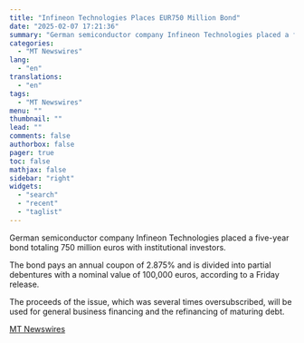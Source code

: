 ```yaml
---
title: "Infineon Technologies Places EUR750 Million Bond"
date: "2025-02-07 17:21:36"
summary: "German semiconductor company Infineon Technologies placed a five-year bond totaling 750 million euros with institutional investors. The bond pays an annual coupon of 2.875% and is divided into partial debentures with a nominal value of 100,000 euros, according to a Friday release. The proceeds of the issue, which was several..."
categories:
  - "MT Newswires"
lang:
  - "en"
translations:
  - "en"
tags:
  - "MT Newswires"
menu: ""
thumbnail: ""
lead: ""
comments: false
authorbox: false
pager: true
toc: false
mathjax: false
sidebar: "right"
widgets:
  - "search"
  - "recent"
  - "taglist"
---
```


German semiconductor company Infineon Technologies placed a five-year bond totaling 750 million euros with institutional investors.

The bond pays an annual coupon of 2.875% and is divided into partial debentures with a nominal value of 100,000 euros, according to a Friday release.

The proceeds of the issue, which was several times oversubscribed, will be used for general business financing and the refinancing of maturing debt.

[MT Newswires](https://www.tradingview.com/news/mtnewswires.com:20250207:G2465053:0/)
